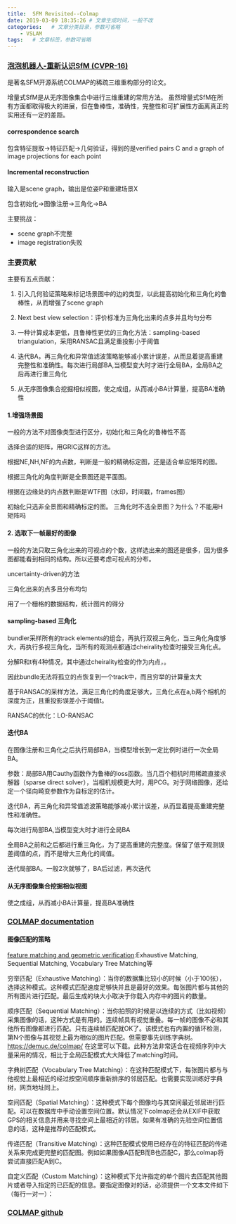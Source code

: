 ```yaml
---
title:  SFM Revisited--Colmap
date: 2019-03-09 18:35:26 # 文章生成时间，一般不改
categories:   # 文章分类目录，参数可省略
    - VSLAM
tags:   # 文章标签，参数可省略
---
```

### [泡泡机器人-重新认识SfM (CVPR-16)](https://www.sohu.com/a/199305001_715754)

是著名SFM开源系统COLMAP的稀疏三维重构部分的论文。

增量式SfM是从无序图像集合中进行三维重建的常用方法。 虽然增量式SfM在所有方面都取得极大的进展，但在鲁棒性，准确性，完整性和可扩展性方面离真正的实用还有一定的差距。 

<!--more-->

#### correspondence search
包含特征提取->特征匹配->几何验证，得到的是verified pairs C and a graph of image projections for each point

#### Incremental reconstruction
输入是scene graph，输出是位姿P和重建场景X

包含初始化->图像注册->三角化->BA

主要挑战：
* scene graph不完整
* image registration失败

### 主要贡献
主要有五点贡献：

1. 引入几何验证策略来标记场景图中的边的类型，以此提高初始化和三角化的鲁棒性，从而增强了scene graph

2. Next best view selection：评价标准为三角化出来的点多并且均匀分布

3. 一种计算成本更低，且鲁棒性更优的三角化方法：sampling-based triangulation，采用RANSAC且满足重投影小于阈值

4. 迭代BA，再三角化和异常值滤波策略能够减小累计误差，从而显着提高重建完整性和准确性。每次进行局部BA,当模型变大时才进行全局BA，全局BA之后再进行重三角化

5. 从无序图像集合挖掘相似视图，使之成组，从而减小BA计算量，提高BA准确性

#### 1.增强场景图
一般的方法不对图像类型进行区分，初始化和三角化的鲁棒性不高

选择合适的矩阵，用GRIC这样的方法。

根据NE,NH,NF的内点数，判断是一般的精确标定图，还是适合单应矩阵的图。

根据三角化的角度判断是全景图还是平面图。

根据在边缘处的内点数判断是WTF图（水印，时间戳，frames图）

初始化只选非全景图和精确标定的图。
三角化时不选全景图？为什么？不能用H矩阵吗

#### 2. 选取下一帧最好的图像
一般的方法只取三角化出来的可视点的个数，这样选出来的图还是很多，因为很多图都能看到相同的结构。所以还要考虑可视点的分布。

uncertainty-driven的方法

三角化出来的点多且分布均匀

用了一个栅格的数据结构，统计图片的得分

#### sampling-based 三角化
bundler采样所有的track elements的组合，再执行双视三角化，当三角化角度够大，再执行多视三角化，当所有的观测点都通过cheirality检查时接受三角化点。

分解R和t有4种情况，其中通过cheirality检查的作为内点，。

因此bundle无法将孤立的点恢复到一个track中，而且穷举的计算量太大

基于RANSAC的采样方法，满足三角化的角度足够大，三角化点在a,b两个相机的深度为正，且重投影误差小于阈值t。

RANSAC的优化：LO-RANSAC

#### 迭代BA
在图像注册和三角化之后执行局部BA，当模型增长到一定比例时进行一次全局BA。

参数：局部BA用Cauthy函数作为鲁棒的loss函数。当几百个相机时用稀疏直接求解器（sparse direct solver），当相机规模更大时，用PCG。对于网络图像，还给定一个径向畸变参数作为自标定的估计。

迭代BA，再三角化和异常值滤波策略能够减小累计误差，从而显着提高重建完整性和准确性。

每次进行局部BA,当模型变大时才进行全局BA

全局BA之前和之后都进行重三角化，为了提高重建的完整度。保留了低于观测误差阈值的点，而不是增大三角化的阈值。

迭代局部BA。一般2次就够了，BA后过滤，再次迭代

#### 从无序图像集合挖掘相似视图
使之成组，从而减小BA计算量，提高BA准确性

### [COLMAP documentation](https://colmap.github.io/)

#### 图像匹配的策略
[feature matching and geometric verification](https://colmap.github.io/tutorial.html):Exhaustive Matching, Sequential Matching, Vocabulary Tree Matching等

穷举匹配（Exhaustive Matching）：当你的数据集比较小的时候（小于100张），选择这种模式。这种模式匹配速度足够快并且是最好的效果。每张图片都与其他的所有图片进行匹配。最后生成的块大小取决于你载入内存中的图片的数量。

顺序匹配（Sequential Matching）：当你拍照的时候是以连续的方式（比如视频）采集图像的话，这种方式是有用的。连续帧具有视觉重叠。每一帧的图像不必和其他所有图像都进行匹配。只有连续帧匹配就OK了。该模式也有内置的循环检测，第N个图像与其视觉上最为相似的图片匹配。但需要事先训练字典树。https://demuc.de/colmap/ 在这里可以下载。此种方法非常适合在视频序列中大量采用的情况，相比于全局匹配模式大大降低了matching时间。

字典树匹配（Vocabulary Tree Matching）：在这种匹配模式下，每张图片都与与他视觉上最相近的经过按空间顺序重新排序的邻居匹配。也需要实现训练好字典树，网页地址同上。

空间匹配（Spatial Matching）：这种模式下每个图像均与其空间最近邻居进行匹配。可以在数据库中手动设置空间位置。默认情况下colmap还会从EXIF中获取GPS的相关信息并用来寻找空间上最相近的邻居。如果有准确的先验空间位置信息的话，这种是推荐的匹配模式。

传递匹配（Transitive Matching）：这种匹配模式使用已经存在的特征匹配的传递关系来完成更完整的匹配图。例如如果图像A匹配B而B也匹配C，那么colmap将尝试直接匹配A到C。

自定义匹配（Custom Matching）：这种模式下允许指定的单个图片去匹配其他图片或者导入指定的已匹配的信息。要指定图像对的话，必须提供一个文本文件如下（每行一对一）：


### [COLMAP github](https://colmap.github.io/)